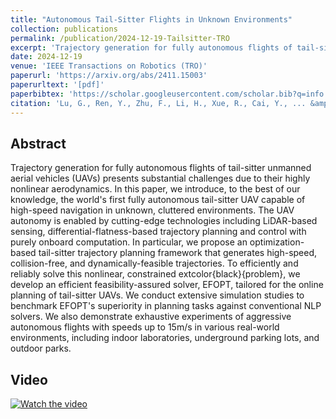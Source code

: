 ```yaml
---
title: "Autonomous Tail-Sitter Flights in Unknown Environments"
collection: publications
permalink: /publication/2024-12-19-Tailsitter-TRO
excerpt: 'Trajectory generation for fully autonomous flights of tail-sitter unmanned aerial vehicles (UAVs) presents substantial challenges due to their highly ...'
date: 2024-12-19
venue: 'IEEE Transactions on Robotics (TRO)'
paperurl: 'https://arxiv.org/abs/2411.15003'
paperurltext: '[pdf]'
paperbibtex: 'https://scholar.googleusercontent.com/scholar.bib?q=info:51g-l06bAyQJ:scholar.google.com/&amp;output=citation&amp;scisdr=ClE7y4DKEJnQqt0db0w:AFWwaeYAAAAAZ2Qbd0zj95J_tNdAmCWRJlLbPKs&amp;scisig=AFWwaeYAAAAAZ2Qbd8b8wEL1wR7UXNFXX0mGHmI&amp;scisf=4&amp;ct=citation&amp;cd=-1'
citation: 'Lu, G., Ren, Y., Zhu, F., Li, H., Xue, R., Cai, Y., ... &amp; Zhang, F. (2024). Autonomous Tail-Sitter Flights in Unknown Environments. in <i>IEEE Transactions on Robotics</i>.'
---
```

## Abstract

Trajectory generation for fully autonomous flights of tail-sitter unmanned aerial vehicles (UAVs) presents substantial challenges due to their highly nonlinear aerodynamics. In this paper, we introduce, to the best of our knowledge, the world&apos;s first fully autonomous tail-sitter UAV capable of high-speed navigation in unknown, cluttered environments. The UAV autonomy is enabled by cutting-edge technologies including LiDAR-based sensing, differential-flatness-based trajectory planning and control with purely onboard computation. In particular, we propose an optimization-based tail-sitter trajectory planning framework that generates high-speed, collision-free, and dynamically-feasible trajectories. To efficiently and reliably solve this nonlinear, constrained 	extcolor{black}{problem}, we develop an efficient feasibility-assured solver, EFOPT, tailored for the online planning of tail-sitter UAVs. We conduct extensive simulation studies to benchmark EFOPT&apos;s superiority in planning tasks against conventional NLP solvers. We also demonstrate exhaustive experiments of aggressive autonomous flights with speeds up to 15m/s in various real-world environments, including indoor laboratories, underground parking lots, and outdoor parks.

## Video
[![Watch the video](https://img.youtube.com/vi/OvqhlB2h3k8/maxresdefault.jpg)](https://www.youtube.com/watch?v=OvqhlB2h3k8)
